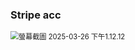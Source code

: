 ### Stripe acc

<img src="/Users/edisonkwan/Library/Application Support/typora-user-images/螢幕截圖 2025-03-26 下午1.12.12.png" alt="螢幕截圖 2025-03-26 下午1.12.12" style="zoom:80%;" />